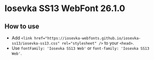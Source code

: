 # Iosevka SS13 WebFont 26.1.0

## How to use

- Add `<link href="https://iosevka-webfonts.github.io/iosevka-ss13/iosevka-ss13.css" rel="stylesheet" />` to your `<head>`.
- Use `fontFamily: 'Iosevka SS13 Web'` or `font-family: 'Iosevka SS13 Web'`.
